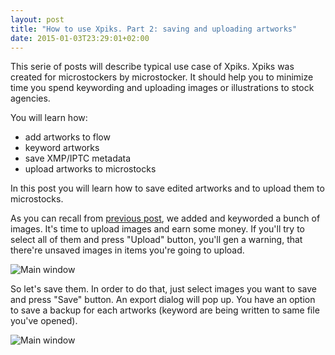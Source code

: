 ```yaml
---
layout: post
title: "How to use Xpiks. Part 2: saving and uploading artworks"
date: 2015-01-03T23:29:01+02:00
---
```


This serie of posts will describe typical use case of Xpiks. Xpiks was created for microstockers by microstocker. It should help you to minimize time you spend keywording and uploading images or illustrations to stock agencies.

You will learn how:

- add artworks to flow
- keyword artworks
- save XMP/IPTC metadata
- upload artworks to microstocks

In this post you will learn how to save edited artworks and to upload them to microstocks.

As you can recall from <a href="{{site.url}}/blog/2015/how-to-use-xpiks-part-1">previous post</a>, we added and keyworded a bunch of images. It's time to upload images and earn some money. If you'll try to select all of them and press "Upload" button, you'll gen a warning, that there're unsaved images in items you're going to upload.

<img alt="Main window" src="{{site.url}}/images/howto/xpiks-qt-upload-try.jpg" class="small-12 large-8" />

So let's save them. In order to do that, just select images you want to save and press "Save" button. An export dialog will pop up. You have an option to save a backup for each artworks (keyword are being written to same file you've opened).

<img alt="Main window" src="{{site.url}}/images/howto/xpiks-qt-saving-images.jpg" class="small-12 large-8" />
